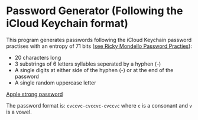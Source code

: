 # Password Generator (Following the iCloud Keychain format)

This program generates passwords following the iCloud Keychain password practises with an entropy of 71 bits ([see Ricky Mondello Password Practies](https://www.youtube.com/watch?v=-0dwX2kf6Oc)):

- 20 characters long
- 3 substrings of 6 letters syllables seperated by a hyphen (-)
- A single digits at either side of the hyphen (-) or at the end of the password
- A single random uppercase letter

[Apple strong password](https://support.apple.com/guide/security/secc84c811c4/web)

The password format is: `cvccvc-cvccvc-cvccvc` where `c` is a consonant and `v` is a vowel.
